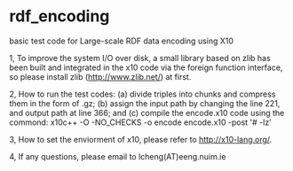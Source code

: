 rdf_encoding
============

basic test code for Large-scale RDF data encoding using X10


1, To improve the system I/O over disk, a small library based on zlib has been built and integrated in the x10 code 
   via the foreign function interface, so please install zlib (http://www.zlib.net/) at first.

2, How to run the test codes:
    (a) divide triples into chunks and compress them in the form of .gz;
    (b) assign the input path by changing the line 221, and output path at line 366; and
    (c) compile the encode.x10 code using the commond: x10c++ -O -NO_CHECKS -o encode encode.x10 -post '# -lz'

3, How to set the enviorment of x10, please refer to http://x10-lang.org/.

4, If any questions, please email to lcheng(AT)eeng.nuim.ie
